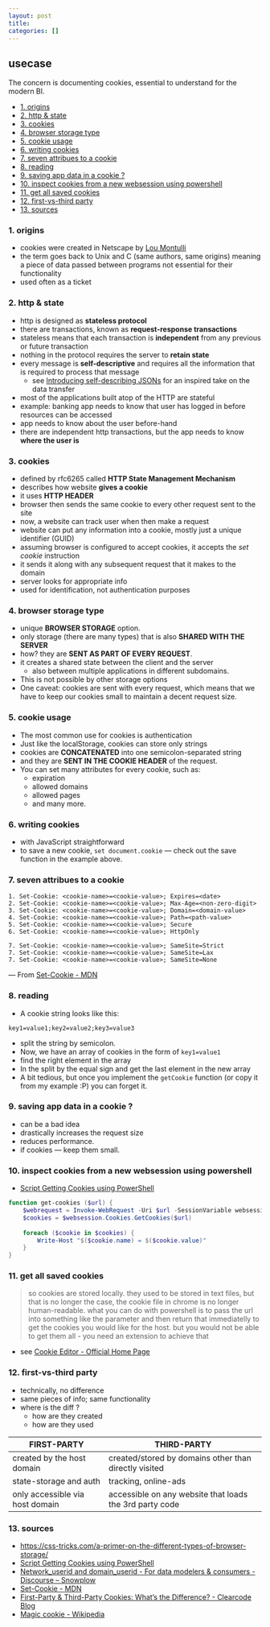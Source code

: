 ```yaml
---
layout: post
title:
categories: []
---
```

## usecase
The concern is documenting cookies, essential to understand for the modern BI. 

<!-- TOC -->

- [1. origins](#1-origins)
- [2. http & state](#2-http--state)
- [3. cookies](#3-cookies)
- [4. browser storage type](#4-browser-storage-type)
- [5. cookie usage](#5-cookie-usage)
- [6. writing cookies](#6-writing-cookies)
- [7. seven attribues to a cookie](#7-seven-attribues-to-a-cookie)
- [8. reading](#8-reading)
- [9. saving app data in a cookie ?](#9-saving-app-data-in-a-cookie-)
- [10. inspect cookies from a new websession using powershell](#10-inspect-cookies-from-a-new-websession-using-powershell)
- [11. get all saved cookies](#11-get-all-saved-cookies)
- [12. first-vs-third party](#12-first-vs-third-party)
- [13. sources](#13-sources)

<!-- /TOC -->

### 1. origins
* cookies were created in Netscape by [Lou Montulli ](http://www.internethistorypodcast.com/2014/03/chapter-1-supplemental-1-an-interview-with-lou-montulli/)
* the term goes back to Unix and C (same authors, same origins) meaning a piece of data passed between programs not essential for their functionality
* used often as a ticket

### 2. http & state
* http is designed as **stateless protocol**
* there are transactions, known as **request-response transactions**
* stateless means that each transaction is **independent** from any previous or future transaction
* nothing in the protocol requires the server to **retain state**
* every message is **self-descriptive** and requires all the information that is required to process that message
    * see [Introducing self-describing JSONs](https://snowplowanalytics.com/blog/2014/05/15/introducing-self-describing-jsons/) for an inspired take on the data transfer
* most of the applications built atop of the HTTP are stateful
* example: banking app needs to know that user has logged in before resources can be accessed
* app needs to know about the user before-hand
* there are independent http transactions, but the app needs to know **where the user is**

### 3. cookies
* defined by rfc6265 called **HTTP State Management Mechanism**
* describes how website **gives a cookie** 
* it uses **HTTP HEADER**
* browser then sends the same cookie to every other request sent to the site
* now, a website can track user when then make a request 
* website can put any information into a cookie, mostly just a unique identifier (GUID)
* assuming browser is configured to accept cookies, it accepts the _set cookie_ instruction 
* it sends it along with any subsequent request that it makes to the domain 
* server looks for appropriate info
* used for identification, not authentication purposes

### 4. browser storage type
* unique **BROWSER STORAGE** option. 
* only storage (there are many types) that is also **SHARED WITH THE SERVER** 
* how? they are **SENT AS PART OF EVERY REQUEST**. 
* it creates a shared state between the client and the server 
    * also between multiple applications in different subdomains. 
* This is not possible by other storage options 
* One caveat: cookies are sent with every request, which means that we have to keep our cookies small to maintain a decent request size.

### 5. cookie usage
* The most common use for cookies is authentication
* Just like the localStorage, cookies can store only strings
* cookies are **CONCATENATED** into one semicolon-separated string 
* and they are **SENT IN THE COOKIE HEADER** of the request. 
* You can set many attributes for every cookie, such as:
    * expiration
    * allowed domains
    * allowed pages
    * and many more.

### 6. writing cookies
* with JavaScript  straightforward 
* to save a new cookie, `set document.cookie` — check out the save function in the example above. 

### 7. seven attribues to a cookie

```
1. Set-Cookie: <cookie-name>=<cookie-value>; Expires=<date>
2. Set-Cookie: <cookie-name>=<cookie-value>; Max-Age=<non-zero-digit>
3. Set-Cookie: <cookie-name>=<cookie-value>; Domain=<domain-value>
4. Set-Cookie: <cookie-name>=<cookie-value>; Path=<path-value>
5. Set-Cookie: <cookie-name>=<cookie-value>; Secure
6. Set-Cookie: <cookie-name>=<cookie-value>; HttpOnly

7. Set-Cookie: <cookie-name>=<cookie-value>; SameSite=Strict
7. Set-Cookie: <cookie-name>=<cookie-value>; SameSite=Lax
7. Set-Cookie: <cookie-name>=<cookie-value>; SameSite=None
```

—  From [Set-Cookie - MDN](https://developer.mozilla.org/en-US/docs/Web/HTTP/Headers/Set-Cookie)

### 8. reading
* A cookie string looks like this:

`key1=value1;key2=value2;key3=value3`

* split the string by semicolon. 
* Now, we have an array of cookies in the form of `key1=value1`
* find the right element in the array
* In the  split by the equal sign and get the last element in the new array
* A bit tedious, but once you implement the `getCookie` function (or copy it from my example :P) you can forget it.

### 9. saving app data in a cookie ?
* can be a bad idea 
* drastically increases the request size 
* reduces performance.
* if cookies — keep them small.

### 10. inspect cookies from a new websession using powershell 
* [Script Getting Cookies using PowerShell](https://gallery.technet.microsoft.com/scriptcenter/Getting-Cookies-using-3c373c7e)

```powershell
function get-cookies ($url) {
    $webrequest = Invoke-WebRequest -Uri $url -SessionVariable websession 
    $cookies = $websession.Cookies.GetCookies($url) 
 
    foreach ($cookie in $cookies) { 
        Write-Host "$($cookie.name) = $($cookie.value)" 
    }
}
```

### 11. get all saved cookies
> so cookies are stored locally. they used to be stored in text files, but that is no longer the case, the cookie file in chrome is no longer human-readable. what you can do with powershell is to pass the url into something like the parameter and then return that immediatelly to get the cookies you would like for the host. but you would not be able to get them all - you need an extension to achieve that
* see [Cookie Editor - Official Home Page](https://www.hotcleaner.com/cookie-editor/)

### 12. first-vs-third party
* technically, no difference
* same pieces of info; same functionality
* where is the diff ?
    * how are they created
    * how are they used

FIRST-PARTY                     | THIRD-PARTY
--------------------------------|--------------------------------------------------------
created by the host domain      | created/stored by domains other than directly visited
state-storage and auth          | tracking, online-ads
only accessible via host domain | accessible on any website that loads the 3rd party code


### 13. sources
* <https://css-tricks.com/a-primer-on-the-different-types-of-browser-storage/>
* [Script Getting Cookies using PowerShell](https://gallery.technet.microsoft.com/scriptcenter/Getting-Cookies-using-3c373c7e)
* [Network_userid and domain_userid - For data modelers & consumers - Discourse – Snowplow](https://discourse.snowplowanalytics.com/t/network-userid-and-domain-userid/1171)
* [Set-Cookie - MDN](https://developer.mozilla.org/en-US/docs/Web/HTTP/Headers/Set-Cookie)
* [First-Party & Third-Party Cookies: What’s the Difference? - Clearcode Blog](https://clearcode.cc/blog/difference-between-first-party-third-party-cookies/)
* [Magic cookie - Wikipedia](https://en.wikipedia.org/wiki/Magic_cookie)
